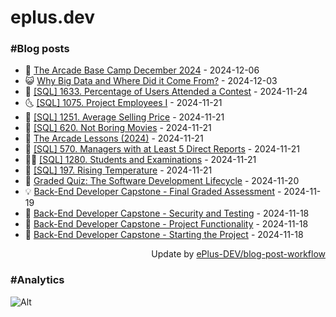 # eplus.dev

### #Blog posts

<!-- BLOG-POST-LIST:START -->
 - 🧰 [The Arcade Base Camp December 2024](https://eplus.dev/the-arcade-base-camp-december-2024) - 2024-12-06
 - 😺 [Why Big Data and Where Did it Come From?](https://eplus.dev/why-big-data-and-where-did-it-come-from) - 2024-12-03
 - 🗽 [[SQL] 1633. Percentage of Users Attended a Contest](https://eplus.dev/sql-1633-percentage-of-users-attended-a-contest) - 2024-11-24
 - 🌜 [[SQL] 1075. Project Employees I](https://eplus.dev/sql-1075-project-employees-i) - 2024-11-21
 - 📝 [[SQL] 1251. Average Selling Price](https://eplus.dev/sql-1251-average-selling-price) - 2024-11-21
 - 🚀 [[SQL] 620. Not Boring Movies](https://eplus.dev/sql-620-not-boring-movies) - 2024-11-21
 - 💼 [The Arcade Lessons &lpar;2024&rpar;](https://eplus.dev/the-arcade-lessons-2024) - 2024-11-21
 - 🦣 [[SQL] 570. Managers with at Least 5 Direct Reports](https://eplus.dev/sql-570-managers-with-at-least-5-direct-reports) - 2024-11-21
 - 👨‍🏫 [[SQL] 1280. Students and Examinations](https://eplus.dev/sql-1280-students-and-examinations) - 2024-11-21
 - 🔭 [[SQL] 197. Rising Temperature](https://eplus.dev/sql-197-rising-temperature) - 2024-11-21
 - 🤡 [Graded Quiz: The Software Development Lifecycle](https://eplus.dev/graded-quiz-the-software-development-lifecycle) - 2024-11-20
 - 💡 [Back-End Developer Capstone - Final Graded Assessment](https://eplus.dev/back-end-developer-capstone-final-graded-assessment) - 2024-11-19
 - 🦣 [Back-End Developer Capstone - Security and Testing](https://eplus.dev/back-end-developer-capstone-security-and-testing) - 2024-11-18
 - 💪 [Back-End Developer Capstone - Project Functionality](https://eplus.dev/back-end-developer-capstone-project-functionality) - 2024-11-18
 - 🤡 [Back-End Developer Capstone - Starting the Project](https://eplus.dev/back-end-developer-capstone-starting-the-project) - 2024-11-18<!-- BLOG-POST-LIST:END -->

<div align="right">
  Update by <a target="_blank"
    href="https://github.com/ePlus-DEV/blog-post-workflow">ePlus-DEV/blog-post-workflow</a>
</div>

### #Analytics
![Alt](https://repobeats.axiom.co/api/embed/9990f7cddfbad8d834990b10ccad05f81ac1096f.svg "Repobeats analytics image")
